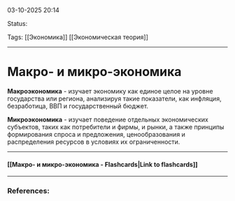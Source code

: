 
03-10-2025 20:14

Status:

Tags: [[Экономика]] [[Экономическая теория]]

---
# Макро- и микро-экономика

**Макроэкономика** - изучает экономику как единое целое на уровне государства или региона, анализируя такие показатели, как инфляция, безработица, ВВП и государственный бюджет.

**Микроэкономика** - изучает поведение отдельных экономических субъектов, таких как потребители и фирмы, и рынки, а также принципы формирования спроса и предложения, ценообразования и распределения ресурсов в условиях их ограниченности.

----
#### [[Макро- и микро-экономика - Flashcards|Link to flashcards]]



---
### References:

